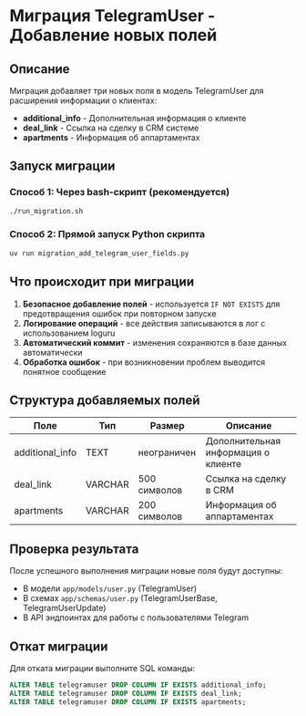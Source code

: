 # Миграция TelegramUser - Добавление новых полей

## Описание
Миграция добавляет три новых поля в модель TelegramUser для расширения информации о клиентах:
- **additional_info** - Дополнительная информация о клиенте
- **deal_link** - Ссылка на сделку в CRM системе  
- **apartments** - Информация об аппартаментах

## Запуск миграции

### Способ 1: Через bash-скрипт (рекомендуется)
```bash
./run_migration.sh
```

### Способ 2: Прямой запуск Python скрипта
```bash
uv run migration_add_telegram_user_fields.py
```

## Что происходит при миграции

1. **Безопасное добавление полей** - используется `IF NOT EXISTS` для предотвращения ошибок при повторном запуске
2. **Логирование операций** - все действия записываются в лог с использованием loguru
3. **Автоматический коммит** - изменения сохраняются в базе данных автоматически
4. **Обработка ошибок** - при возникновении проблем выводится понятное сообщение

## Структура добавляемых полей

| Поле | Тип | Размер | Описание |
|------|-----|--------|----------|
| additional_info | TEXT | неограничен | Дополнительная информация о клиенте |
| deal_link | VARCHAR | 500 символов | Ссылка на сделку в CRM |
| apartments | VARCHAR | 200 символов | Информация об аппартаментах |

## Проверка результата

После успешного выполнения миграции новые поля будут доступны:
- В модели `app/models/user.py` (TelegramUser)
- В схемах `app/schemas/user.py` (TelegramUserBase, TelegramUserUpdate)
- В API эндпоинтах для работы с пользователями Telegram

## Откат миграции

Для отката миграции выполните SQL команды:
```sql
ALTER TABLE telegramuser DROP COLUMN IF EXISTS additional_info;
ALTER TABLE telegramuser DROP COLUMN IF EXISTS deal_link;
ALTER TABLE telegramuser DROP COLUMN IF EXISTS apartments;
``` 